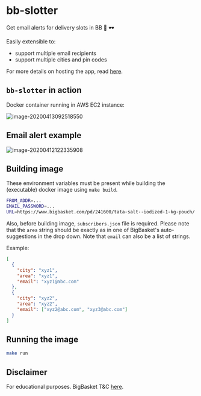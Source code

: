 # bb-slotter
Get email alerts for delivery slots in BB :email: :dark_sunglasses:

Easily extensible to:

- support multiple email recipients
- support multiple cities and pin codes

For more details on hosting the app, read [here](DEPLOY.md).

## `bb-slotter` in action

Docker container running in AWS EC2 instance:

![image-20200413092518550](./screenshots/image-20200413092518550.png)

## Email alert example

![image-20200412122335908](./screenshots/image-20200412122335908.png)

## Building image

These environment variables must be present while building the (executable) docker image using `make build`.

```bash
FROM_ADDR=...
EMAIL_PASSWORD=...
URL=https://www.bigbasket.com/pd/241600/tata-salt--iodized-1-kg-pouch/
```

Also, before building image, `subscribers.json` file is required.
Please note that the `area` string should be exactly as in one of BigBasket's auto-suggestions in the drop down.
Note that `email` can also be a list of strings.

Example:

```json
[
  {
    "city": "xyz1",
    "area": "xyz1",
    "email": "xyz1@abc.com"
  },
  {
    "city": "xyz2",
    "area": "xyz2",
    "email": ["xyz2@abc.com", "xyz3@abc.com"]
  }
]
```

## Running the image

```bash
make run
```

## Disclaimer

For educational purposes. BigBasket T&C [here](https://www.bigbasket.com/terms-and-conditions/).